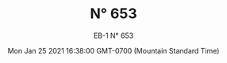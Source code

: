 ---
category: "wall_covering"
date: "Mon Jan 25 2021 16:38:00 GMT-0700 (Mountain Standard Time)"
description: "null"
designer: "Eric Blum"
href: "https://www.areaenvironments.com/eric-blum"
image_primary: "./img/eb+653+art.jpg"
image_secondary: "./img/eb+653+interior.jpg"
image_thumb: "./img/Eric+Blum.png"
manufacturer: "Area Environments"
slug: "/manufacturers/area_environments/wall_covering/n_653"
subtitle: "EB-1  N° 653"
tags:
  - "area_environments"
  - "wall_covering"
title: "N° 653"
---